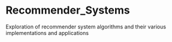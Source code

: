 # Recommender_Systems
Exploration of recommender system algorithms and their various implementations and applications
